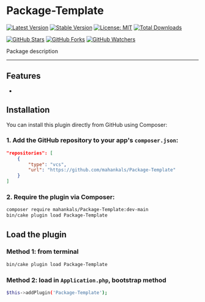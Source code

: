 [user]: mahankals
[repo]: Package-Template
[title]: [repo]
[name]: package-teplate

# Package-Template

[![Latest Version](https://img.shields.io/github/v/tag/mahankals/Package-Template?label=Latest)](https://github.com/mahankals/Package-Template)
[![Stable Version](https://img.shields.io/github/v/release/mahankals/Package-Template?label=Stable&sort=semver)](https://github.com/mahankals/Package-Template/releases)
[![License: MIT](https://img.shields.io/badge/license-MIT-green.svg)](LICENSE)
[![Total Downloads](https://img.shields.io/github/downloads/mahankals/Package-Template/total.svg)](https://github.com/mahankals/Package-Template/releases)

[![GitHub Stars](https://img.shields.io/github/stars/mahankals/Package-Template?style=social)](https://github.com/mahankals/Package-Template/stargazers)
[![GitHub Forks](https://img.shields.io/github/forks/mahankals/Package-Template?style=social)](https://github.com/mahankals/Package-Template/network/members)
[![GitHub Watchers](https://img.shields.io/github/watchers/mahankals/Package-Template?style=social)](https://github.com/mahankals/Package-Template/watchers)


<!-- [![Latest Stable Version](https://poser.pugx.org/mahankals/Package-Template/v/stable)](https://packagist.org/packages/mahankals/Package-Template)
[![Total Downloads](https://poser.pugx.org/mahankals/Package-Template/downloads)](https://packagist.org/packages/mahankals/Package-Template)
 -->

Package description

---

## Features

- 

## Installation

You can install this plugin directly from GitHub using Composer:

### 1. Add the GitHub repository to your app's `composer.json`:

```json
"repositories": [
    {
        "type": "vcs",
        "url": "https://github.com/mahankals/Package-Template"
    }
]
```

### 2. Require the plugin via Composer:

```bash
composer require mahankals/Package-Template:dev-main
bin/cake plugin load Package-Template
```

## Load the plugin

### Method 1: from terminal

```bash
bin/cake plugin load Package-Template
```

### Method 2: load in `Application.php`, bootstrap method

```bash
$this->addPlugin('Package-Template');
```

